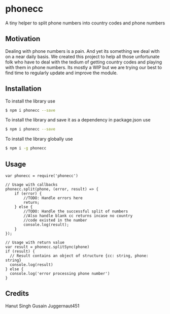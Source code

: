 # phonecc
A tiny helper to split phone numbers into country codes and phone numbers

## Motivation
Dealing with phone numbers is a pain. And yet its something we deal with on a near daily basis.
We created this project to help all those unfortunate folk who have to deal with the tedium of
getting country codes and playing with them in phone numbers. Its mostly a WIP but we are trying our
best to find time to regularly update and improve the module.

## Installation
To install the library use
```sh
$ npm i phonecc --save
```
To install the library and save it as a dependency in package.json use
```sh
$ npm i phonecc --save
```
To install the library globally use
```sh
$ npm i -g phonecc
```

## Usage

~~~~
var phonecc = require('phonecc')

// Usage with callbacks
phonecc.split(phone, (error, result) => {
    if (error) {
        //TODO: Handle errors here
        return;
    } else {
        //TODO: Handle the successful split of numbers
        //Also handle blank cc returns incase no country
        //code existed in the number
        console.log(result);
    }
});

// Usage with return value
var result = phonecc.splitSync(phone)
if (result) {
  // Result contains an object of structure {cc: string, phone: string}
  console.log(result)
} else {
  console.log('error processing phone number')
}
~~~~

## Credits
Hanut Singh Gusain
Juggernaut451

